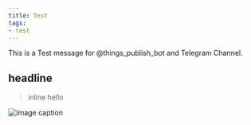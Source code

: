 ```yaml
---
title: Test
tags:
- test
---
```


This is a Test message for @things_publish_bot and Telegram Channel.

## headline

> inline
> hello

![image caption](https://www.google.com/logos/doodles/2016/r-d-burmans-77th-birthday-4882888807940096.2-hp2x.png)